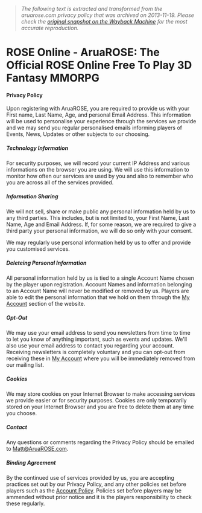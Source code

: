 > *The following text is extracted and transformed from the aruarose.com privacy policy that was archived on 2013-11-19. Please check the [original snapshot on the Wayback Machine](https://web.archive.org/web/20131119080616id_/http%3A//www.aruarose.com/index.php%3Fact%3Dprivacy) for the most accurate reproduction.*

# ROSE Online - AruaROSE: The Official ROSE Online Free To Play 3D Fantasy MMORPG

#### Privacy Policy

Upon registering with AruaROSE, you are required to provide us with your First name, Last Name, Age, and personal Email Address. This information will be used to personalise your experience through the services we provide and we may send you regular personalised emails informing players of Events, News, Updates or other subjects to our choosing. 

##### Technology Information

For security purposes, we will record your current IP Address and various informations on the browser you are using. We will use this information to monitor how often our services are used by you and also to remember who you are across all of the services provided. 

##### Information Sharing

We will not sell, share or make public any personal information held by us to any third parties. This includes, but is not limited to, your First Name, Last Name, Age and Email Address. If, for some reason, we are required to give a third party your personal information, we will do so only with your consent. 

We may regularly use personal information held by us to offer and provide you customised services. 

##### Deleteing Personal Information

All personal information held by us is tied to a single Account Name chosen by the player upon registration. Account Names and information belonging to an Account Name will never be modified or removed by us. Players are able to edit the personal information that we hold on them through the [My Account](http://www.aruarose.com/index.php?act=members&code=account "My Account") section of the website. 

##### Opt-Out

We may use your email address to send you newsletters from time to time to let you know of anything important, such as events and updates. We'll also use your email address to contact you regarding your account. Receiving newsletters is completely voluntary and you can opt-out from receiving these in [My Account](http://www.aruarose.com/index.php?act=members&code=account "My Account") where you will be immediately removed from our mailing list. 

##### Cookies

We may store cookies on your Internet Browser to make accessing services we provide easier or for security purposes. Cookies are only temporarily stored on your Internet Browser and you are free to delete them at any time you choose. 

##### Contact

Any questions or comments regarding the Privacy Policy should be emailed to [Matt@AruaROSE.com](mailto:Matt@AruaROSE.com?SUBJECT=Privacy%20Policy "Matt@AruaROSE.com"). 

##### Binding Agreement

By the continued use of services provided by us, you are accepting practices set out by our Privacy Policy, and any other policies set before players such as the [Account Policy](http://www.aruarose.com/index.php?act=register "Account Policy"). Policies set before players may be ammended without prior notice and it is the players responsibility to check these regularly. 
